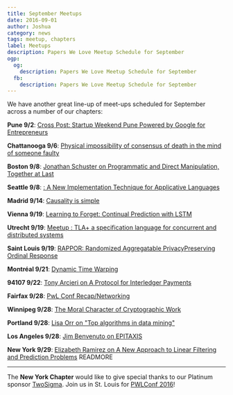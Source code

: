 ```yaml
---
title: September Meetups
date: 2016-09-01
author: Joshua
category: news
tags: meetup, chapters
label: Meetups
description: Papers We Love Meetup Schedule for September
ogp:
  og:
    description: Papers We Love Meetup Schedule for September
  fb:
    description: Papers We Love Meetup Schedule for September
---
```


We have another great line-up of meet-ups scheduled for September across a number of our chapters:

**Pune 9/2**: [Cross Post: Startup Weekend Pune Powered by Google for Entrepreneurs](http://www.meetup.com/Doo-Things/events/233350272/)

**Chattanooga 9/6**: [Physical impossibility of consensus of death in the mind of someone faulty](http://www.meetup.com/Papers-We-Love-Chattanooga/events/233440211/)

**Boston 9/8**: [Jonathan Schuster on Programmatic and Direct Manipulation, Together at Last](http://www.meetup.com/Papers-We-Love-Boston-Cambridge/events/232255458/)

**Seattle 9/8**: [: A New Implementation Technique for Applicative Languages](http://www.meetup.com/Papers-We-Love-Seattle/events/233068249/)

**Madrid 9/14**: [Causality is simple](http://www.meetup.com/Papers-We-Love-Madrid/events/233680763/)

**Vienna 9/19**: [Learning to Forget: Continual Prediction with LSTM](http://www.meetup.com/Papers-We-Love-Vienna/events/233227320/)

**Utrecht 9/19**: [Meetup : TLA+  a specification language for concurrent and distributed systems](http://www.meetup.com/papers-we-love-utrecht/events/233665871/)

**Saint Louis 9/19**: [RAPPOR: Randomized Aggregatable PrivacyPreserving Ordinal Response](http://www.meetup.com/Papers-We-Love-in-saint-louis/events/233418366/)

**Montréal 9/21**: [Dynamic Time Warping](http://www.meetup.com/Papers-We-Love-Montreal/events/233830736/)

**94107 9/22**: [Tony Arcieri on A Protocol for Interledger Payments](http://www.meetup.com/papers-we-love-too/events/232465152/)

**Fairfax 9/28**: [PwL Conf Recap/Networking](http://www.meetup.com/Papers-We-Love-DC-NoVA/events/233622175/)

**Winnipeg 9/28**: [The Moral Character of Cryptographic Work](http://www.meetup.com/Papers-We-Love-Winnipeg/events/233820636/)

**Portland 9/28**: [Lisa Orr on "Top  algorithms in data mining"](http://www.meetup.com/Papers-We-Love-PDX/events/234072402/)

**Los Angeles 9/28**: [Jim Benvenuto on EPITAXIS](http://www.meetup.com/Papers-We-Love-LA/events/234268294/)

**New York  9/29**: [Elizabeth Ramirez on A New Approach to Linear Filtering and Prediction Problems](http://www.meetup.com/papers-we-love/events/233588742/)
 READMORE

---

The **New York Chapter** would like to give special thanks to our Platinum sponsor [TwoSigma](https://www.twosigma.com). Join us in St. Louis for [PWLConf 2016](http://pwlconf.org/)!
